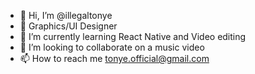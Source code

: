 - 👋 Hi, I’m @illegaltonye
- 👀 Graphics/UI Designer
- 🌱 I’m currently learning React Native and Video editing 
- 💞️ I’m looking to collaborate on a music video 
- 📫 How to reach me tonye.official@gmail.com

<!---
investor-willie/investor-willie is a ✨ special ✨ repository because its `README.md` (this file) appears on your GitHub profile.
You can click the Preview link to take a look at your changes.
--->
